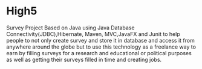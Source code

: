 # High5
Survey Project
Based on Java using Java Database Connectivity(JDBC),Hibernate, Maven, MVC,JavaFX and Junit to help people 
to not only create survey and store it in database and access it from anywhere around the globe but to use this technology 
as a freelance way to earn by filling surveys for a research and educational or political purposes as well as getting their 
surveys filled in time and creating jobs.
